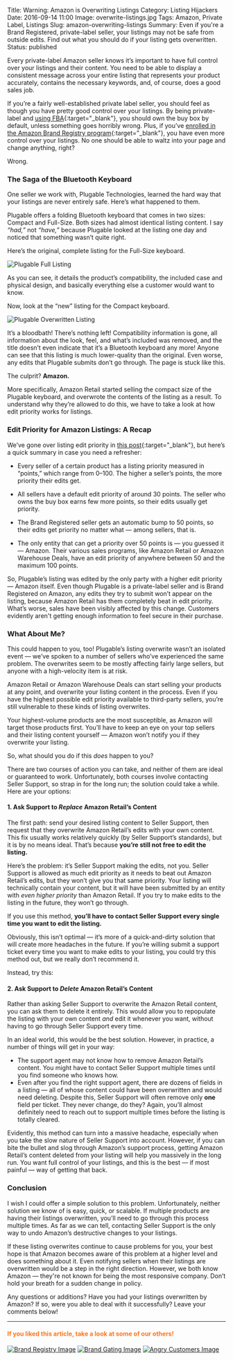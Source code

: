 Title: Warning: Amazon is Overwriting Listings
Category: Listing Hijackers
Date: 2016-09-14 11:00
Image: overwrite-listings.jpg
Tags: Amazon, Private Label, Listings
Slug: amazon-overwriting-listings
Summary: Even if you're a Brand Registered, private-label seller, your listings may not be safe from outside edits. Find out what you should do if your listing gets overwritten.
Status: published

Every private-label Amazon seller knows it’s important to have full control over your listings and their content. You need to be able to display a consistent message across your entire listing that represents your product accurately, contains the necessary keywords, and, of course, does a good sales job.

If you’re a fairly well-established private label seller, you should feel as though you have pretty good control over your listings. By being private-label and [using FBA](https://efficientera.com/blog/2016/07/why-you-should-be-using-fulfillment-by-amazon-fba.html){:target="_blank"}, you should own the buy box by default, unless something goes horribly wrong. Plus, if you’ve [enrolled in the Amazon Brand Registry program](https://efficientera.com/blog/2016/09/amazon-brand-registry.html){:target="_blank"}, you have even more control over your listings. No one should be able to waltz into your page and change anything, right?

Wrong.

### The Saga of the Bluetooth Keyboard

One seller we work with, Plugable Technologies, learned the hard way that your listings are never entirely safe. Here’s what happened to them. 

Plugable offers a folding Bluetooth keyboard that comes in two sizes: Compact and Full-Size. Both sizes had almost identical listing content. I say *“had,”* not *“have,”* because Plugable looked at the listing one day and noticed that something wasn’t quite right.

Here’s the original, complete listing for the Full-Size keyboard.

![Plugable Full Listing](/images/blog/2016/09/plugable-full-listing.PNG)

As you can see, it details the product’s compatibility, the included case and physical design, and basically everything else a customer would want to know.

Now, look at the “new” listing for the Compact keyboard.

![Plugable Overwritten Listing](/images/blog/2016/09/plugable-overwritten-listing.PNG)

It’s a bloodbath! There’s nothing left! Compatibility information is gone, all information about the look, feel, and what’s included was removed, and the title doesn’t even indicate that it’s a Bluetooth keyboard any more! Anyone can see that this listing is much lower-quality than the original. Even worse, any edits that Plugable submits don’t go through. The page is stuck like this.

The culprit? **Amazon.**

More specifically, Amazon Retail started selling the compact size of the Plugable keyboard, and overwrote the contents of the listing as a result. To understand why they’re allowed to do this, we have to take a look at how edit priority works for listings.

### Edit Priority for Amazon Listings: A Recap

We’ve gone over listing edit priority in [this post](https://efficientera.com/blog/2016/09/amazon-brand-registry.html){:target="_blank"}, but here’s a quick summary in case you need a refresher:

* Every seller of a certain product has a listing priority measured in “points,” which range from 0–100. The higher a seller’s points, the more priority their edits get.

* All sellers have a default edit priority of around 30 points. The seller who owns the buy box earns  few more points, so their edits usually get priority.

* The Brand Registered seller gets an automatic bump to 50 points, so their edits get priority no matter what — among sellers, that is.

* The only entity that can get a priority over 50 points is — you guessed it — Amazon. Their various sales programs, like Amazon Retail or Amazon Warehouse Deals, have an edit priority of anywhere between 50 and the maximum 100 points.

So, Plugable’s listing was edited by the only party with a higher edit priority — Amazon itself. Even though Plugable is a private-label seller and is Brand Registered on Amazon, any edits they try to submit won’t appear on the listing, because Amazon Retail has them completely beat in edit priority. What’s worse, sales have been visibly affected by this change. Customers evidently aren't getting enough information to feel secure in their purchase. 

### What About Me?

This could happen to you, too! Plugable’s listing overwrite wasn’t an isolated event — we’ve spoken to a number of sellers who’ve experienced the same problem. The overwrites seem to be mostly affecting fairly large sellers, but anyone with a high-velocity item is at risk.

Amazon Retail or Amazon Warehouse Deals can start selling your products at any point, and overwrite your listing content in the process. Even if you have the highest possible edit priority available to third-party sellers, you’re still vulnerable to these kinds of listing overwrites.

Your highest-volume products are the most susceptible, as Amazon will target those products first. You’ll have to keep an eye on your top sellers and their listing content yourself — Amazon won’t notify you if they overwrite your listing.

So, what should you do if this *does* happen to you?

There are two courses of action you can take, and neither of them are ideal or guaranteed to work. Unfortunately, both courses involve contacting Seller Support, so strap in for the long run; the solution could take a while. Here are your options:

#### 1. Ask Support to *Replace* Amazon Retail’s Content

The first path: send your desired listing content to Seller Support, then request that they overwrite Amazon Retail’s edits with your own content. This fix usually works relatively quickly (by Seller Support’s standards), but it is by no means ideal. That’s because **you’re still not free to edit the listing.**

Here’s the problem: it’s Seller Support making the edits, not you. Seller Support is allowed as much edit priority as it needs to beat out Amazon Retail’s edits, but they won’t give you that same priority. Your listing will technically contain your content, but it will have been submitted by an entity with *even higher priority* than Amazon Retail. If you try to make edits to the listing in the future, they won’t go through.

If you use this method, **you’ll have to contact Seller Support every single time you want to edit the listing.** 

Obviously, this isn’t optimal — it’s more of a quick-and-dirty solution that will create more headaches in the future. If you’re willing submit a support ticket every time you want to make edits to your listing, you could try this method out, but we really don’t recommend it.

Instead, try this:

#### 2. Ask  Support to *Delete* Amazon Retail’s Content

Rather than asking Seller Support to overwrite the Amazon Retail content, you can ask them to delete it entirely. This would allow you to repopulate the listing with your own content *and* edit it whenever you want, without having to go through Seller Support every time.

In an ideal world, this would be the best solution. However, in practice, a number of things will get in your way:

* The support agent may not know how to remove Amazon Retail’s content. You might have to contact Seller Support multiple times until you find someone who knows how.
* Even after you find the right support agent, there are dozens of fields in a listing — all of whose content could have been overwritten and would need deleting. Despite this, Seller Support will often remove only **one** field per ticket. They never change, do they? Again, you’ll almost definitely need to reach out to support multiple times before the listing is totally cleared.  

Evidently, this method can turn into a massive headache, especially when you take the slow nature of Seller Support into account. However, if you can bite the bullet and slog through Amazon’s support process, getting Amazon Retail’s content deleted from your listing will help you massively in the long run. You want full control of your listings, and this is the best — if most painful — way of getting that back. 

### Conclusion

I wish I could offer a simple solution to this problem. Unfortunately, neither solution we know of is easy, quick, or scalable. If multiple products are having their listings overwritten, you’ll need to go through this process multiple times. As far as we can tell, contacting Seller Support is the only way to undo Amazon’s destructive changes to your listings. 

If these listing overwrites continue to cause problems for you, your best hope is that Amazon becomes aware of this problem at a higher level and does something about it. Even notifying sellers when their listings are overwritten would be a step in the right direction. However, we both know Amazon — they're not known for being the most responsive company. Don’t hold your breath for a sudden change in policy.

Any questions or additions? Have you had your listings overwritten by Amazon? If so, were you able to deal with it successfully? Leave your comments below! 

---

#### <font color="FF751A">If you liked this article, take a look at some of our others!</font>

<a href="https://efficientera.com/blog/2016/09/amazon-brand-registry.html">![Brand Registry Image](/images/blog/related/brand-registry_small.jpg)</a>
<a href="https://efficientera.com/blog/2016/09/amazon-brand-gating.html">![Brand Gating Image](/images/blog/related/brand-gating_small.jpg)</a>
<a href="https://efficientera.com/blog/2016/08/how-to-respond-to-angry-customers-in-6-steps.html">![Angry Customers Image](/images/blog/related/respond-angry-customers_small.jpg)</a>
